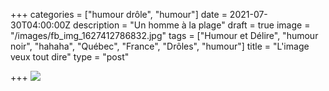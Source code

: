 +++
categories = ["humour drôle", "humour"]
date = 2021-07-30T04:00:00Z
description = "Un homme à la plage"
draft = true
image = "/images/fb_img_1627412786832.jpg"
tags = ["Humour et Délire", "humour noir", "hahaha", "Québec", "France", "Drôles", "humour"]
title = "L'image veux tout dire"
type = "post"

+++
![](/images/fb_img_1627412786832.jpg)